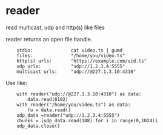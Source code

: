 # reader
read multicast, udp and http(s) like files

  reader returns an open file handle.
```
    stdin:              cat video.ts | gumd
    files:              "/home/you/video.ts"
    http(s) urls:       "https://example.com/vid.ts"
    udp urls:           "udp://1.2.3.4:5555"
    multicast urls:     "udp://@227.1.3.10:4310"
  ```
  
  Use like:
```
    with reader("udp://@227.1.3.10:4310") as data:
        data.read(8192)
    with reader("/home/you/video.ts") as data:
        fu = data.read()
    udp_data =reader("udp://1.2.3.4:5555")
    chunks = [udp_data.read(188) for i in range(0,1024)]
    udp_data.close()
```
